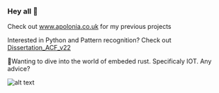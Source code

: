 ### Hey all 👋

Check out www.apolonia.co.uk for my previous projects

Interested in Python and Pattern recognition? Check out [Dissertation_ACF_v22](https://github.com/tomasApo/Dissertation_ACF_v22)

🌱Wanting to dive into the world of embeded rust. Specificaly IOT. Any advice? 

![alt text](https://upload.wikimedia.org/wikipedia/commons/thumb/2/20/Rustacean-orig-noshadow.svg/440px-Rustacean-orig-noshadow.svg.png)


